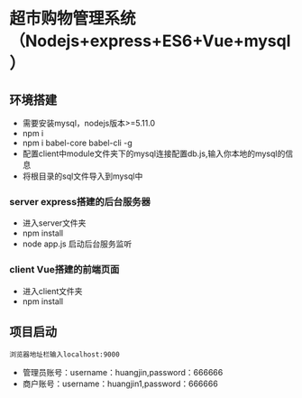 # 超市购物管理系统（Nodejs+express+ES6+Vue+mysql）

## 环境搭建
* 需要安装mysql，nodejs版本>=5.11.0
* npm i
* npm i babel-core babel-cli -g
* 配置client中module文件夹下的mysql连接配置db.js,输入你本地的mysql的信息
* 将根目录的sql文件导入到mysql中

### server express搭建的后台服务器
* 进入server文件夹 
* npm install
* node app.js 启动后台服务监听

### client Vue搭建的前端页面
* 进入client文件夹
* npm install 

## 项目启动
 ` 浏览器地址栏输入localhost:9000 `
* 管理员账号：username：huangjin,password：666666
* 商户账号：username：huangjin1,password：666666

